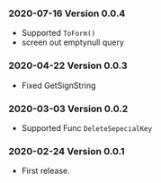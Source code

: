 ### 2020-07-16 Version 0.0.4
* Supported `ToForm()`
* screen out emptynull query

### 2020-04-22 Version 0.0.3
* Fixed GetSignString

### 2020-03-03 Version 0.0.2
* Supported Func `DeleteSepecialKey`

### 2020-02-24 Version 0.0.1
* First release.